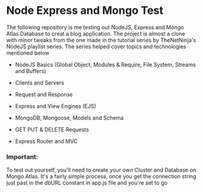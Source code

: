 # Node Express and Mongo Test

The following repository is me testing out NodeJS, Express and Mongo Atlas Database to creat a blog application. The project is almost a clone with minor tweaks from the one made in the tutorial series by TheNetNinja's NodeJS playlist series. The series helped cover topics and technologies mentioned below

- NodeJS Basics (Global Object, Modules & Require, File System, Streams and Buffers)

- Clients and Servers

- Request and Response

- Express and View Engines (EJS)

- MongoDB, Mongoose, Models and Schema

- GET PUT & DELETE Requests

- Express Router and MVC  

### Important:  
To test out yourself, you'll need to create your own Cluster and Database on Mongo Atlas. It's a fairly simple process, once you get the connection string just past in the dbURL constant in app.js file and you're set to go

